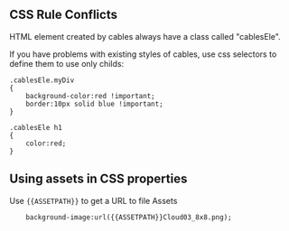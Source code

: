 ## CSS Rule Conflicts
HTML element created by cables always have a class called "cablesEle".

If you have problems with existing styles of cables, use css selectors to define them to use only childs:
```
.cablesEle.myDiv 
{
    background-color:red !important;
    border:10px solid blue !important;
}

.cablesEle h1
{
    color:red;
}
```

## Using assets in CSS properties

Use `{{ASSETPATH}}` to get a URL to file Assets

`    background-image:url({{ASSETPATH}}Cloud03_8x8.png);`
